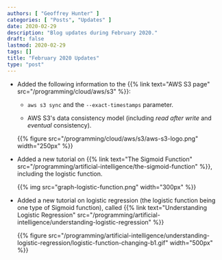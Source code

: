 ```yaml
---
authors: [ "Geoffrey Hunter" ]
categories: [ "Posts", "Updates" ]
date: 2020-02-29
description: "Blog updates during February 2020."
draft: false
lastmod: 2020-02-29
tags: []
title: "February 2020 Updates"
type: "post"
---
```


* Added the following information to the {{% link text="AWS S3 page" src="/programming/cloud/aws/s3" %}}:

    * `aws s3 sync` and the `--exact-timestamps` parameter.

    * AWS S3's data consistency model (including _read after write_ and _eventual_ consistency).

    {{% figure src="/programming/cloud/aws/s3/aws-s3-logo.png" width="250px" %}}

* Added a new tutorial on {{% link text="The Sigmoid Function" src="/programming/artificial-intelligence/the-sigmoid-function" %}}, including the logistic function.

    {{% img src="graph-logistic-function.png" width="300px" %}}

* Added a new tutorial on logistic regression (the logistic function being one type of Sigmoid function), called {{% link text="Understanding Logistic Regression" src="/programming/artificial-intelligence/understanding-logistic-regression" %}}

    {{% figure src="/programming/artificial-intelligence/understanding-logistic-regression/logistic-function-changing-b1.gif" width="500px" %}}
